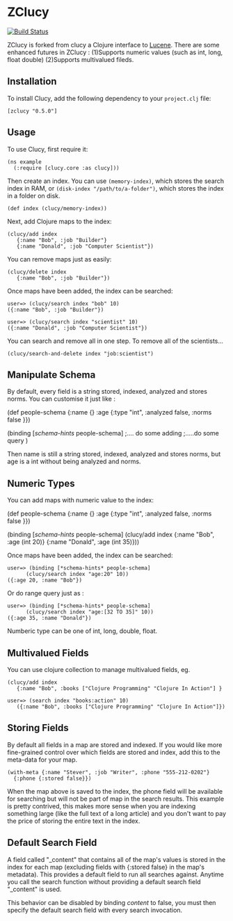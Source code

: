 ZClucy 
=====

[![Build Status](https://secure.travis-ci.org/yxzhang/clucy.png?branch=master)](http://travis-ci.org/yxzhang/clucy)

ZClucy is forked from clucy  a Clojure interface to [Lucene](http://lucene.apache.org/).
There are some enhanced futures in ZClucy :
(1)Supports numeric values (such as int, long, float double) 
(2)Supports multivalued fileds.


Installation
------------

To install Clucy, add the following dependency to your `project.clj`
file:

    [zclucy "0.5.0"]

Usage
-----

To use Clucy, first require it:

    (ns example
      (:require [clucy.core :as clucy]))

Then create an index. You can use `(memory-index)`, which stores the search
index in RAM, or `(disk-index "/path/to/a-folder")`, which stores the index in
a folder on disk.

    (def index (clucy/memory-index))

Next, add Clojure maps to the index:

    (clucy/add index
       {:name "Bob", :job "Builder"}
       {:name "Donald", :job "Computer Scientist"})

You can remove maps just as easily:

    (clucy/delete index
       {:name "Bob", :job "Builder"})

Once maps have been added, the index can be searched:

    user=> (clucy/search index "bob" 10)
    ({:name "Bob", :job "Builder"})

    user=> (clucy/search index "scientist" 10)
    ({:name "Donald", :job "Computer Scientist"})

You can search and remove all in one step. To remove all of the
scientists...

    (clucy/search-and-delete index "job:scientist")
    

Manipulate Schema
--------------

By default, every field is a string stored, indexed, analyzed and stores norms. You can customise it just like :

(def people-schema {:name {} :age {:type "int", :analyzed false, :norms false }})

(binding [*schema-hints* people-schema]
;.... do some adding
;.....do some query
)

Then name is still a string stored, indexed, analyzed and stores norms, but age is a int without being analyzed and  norms.


Numeric Types
--------------

You can add maps with numeric value to the index:

(def people-schema {:name {} :age {:type "int", :analyzed false, :norms false }})


(binding [*schema-hints* people-schema]
    (clucy/add index
       {:name "Bob", :age (int 20)}
       {:name "Donald", :age (int 35)}))
       
Once maps have been added, the index can be searched:

	user=> (binding [*schema-hints* people-schema]
	      (clucy/search index "age:20" 10))
	({:age 20, :name "Bob"})
	
Or do range query just as :

	user=> (binding [*schema-hints* people-schema]
   	      (clucy/search index "age:[32 TO 35]" 10))
	({:age 35, :name "Donald"})

Numberic type can be one of  int, long, double, float.

Multivalued Fields
--------------

You can use clojure collection to manage multivalued fields, eg. 

    (clucy/add index
       {:name "Bob", :books ["Clojure Programming" "Clojure In Action"] }

    user=> (search index "books:action" 10)
       ({:name "Bob", :books ["Clojure Programming" "Clojure In Action"]})

Storing Fields
--------------

By default all fields in a map are stored and indexed. If you would
like more fine-grained control over which fields are stored and index,
add this to the meta-data for your map.

    (with-meta {:name "Stever", :job "Writer", :phone "555-212-0202"}
      {:phone {:stored false}})

When the map above is saved to the index, the phone field will be
available for searching but will not be part of map in the search
results. This example is pretty contrived, this makes more sense when
you are indexing something large (like the full text of a long
article) and you don't want to pay the price of storing the entire
text in the index.

Default Search Field
--------------------

A field called "\_content" that contains all of the map's values is
stored in the index for each map (excluding fields with {:stored false}
in the map's metadata). This provides a default field to run all
searches against. Anytime you call the search function without
providing a default search field "\_content" is used.

This behavior can be disabled by binding *content* to false, you must
then specify the default search field with every search invocation.
